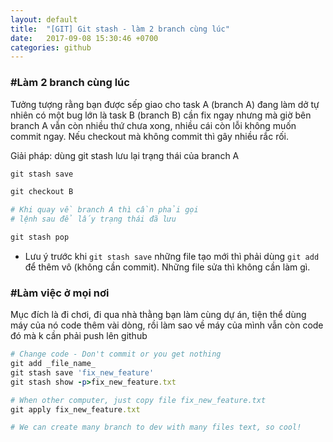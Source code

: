 ```yaml
---
layout: default
title:  "[GIT] Git stash - làm 2 branch cùng lúc"
date:   2017-09-08 15:30:46 +0700
categories: github
---
```


### #Làm 2 branch cùng lúc
Tưởng tượng rằng bạn được sếp giao cho task A (branch A) đang làm dở tự nhiên có một bug lớn là task B (branch B) cần fix ngay nhưng mà giờ  bên branch A vẫn còn nhiều thứ chưa xong, nhiều cái còn lỗi không muốn commit ngay. Nếu checkout mà không commit thì gây nhiều rắc rối.

Giải pháp: dùng git stash lưu lại trạng thái của branch A

``` ruby
git stash save

git checkout B

# Khi quay về branch A thì cần phải gọi
# lệnh sau để lấy trạng thái đã lưu

git stash pop
```
* Lưu ý trước khi `git stash save` những file tạo mới thì phải dùng `git add` để thêm vô (không cần commit). Những file sửa thì không cần làm gì.


### #Làm việc ở mọi nơi
Mục đích là đi chơi, đi qua nhà thằng bạn làm cùng dự án, tiện thể dùng máy của nó code thêm vài dòng, rồi làm sao về máy của mình vẫn còn code đó mà k cần phải push lên github

```ruby
# Change code - Don't commit or you get nothing
git add _file_name_
git stash save 'fix_new_feature'
git stash show -p>fix_new_feature.txt

# When other computer, just copy file fix_new_feature.txt
git apply fix_new_feature.txt

# We can create many branch to dev with many files text, so cool!

```